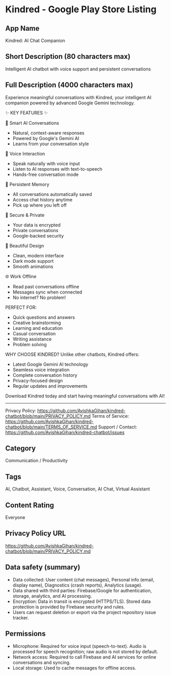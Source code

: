 # Kindred - Google Play Store Listing

## App Name

Kindred: AI Chat Companion

## Short Description (80 characters max)

Intelligent AI chatbot with voice support and persistent conversations

## Full Description (4000 characters max)

Experience meaningful conversations with Kindred, your intelligent AI companion powered by advanced Google Gemini technology.

✨ KEY FEATURES ✨

🤖 Smart AI Conversations

- Natural, context-aware responses
- Powered by Google's Gemini AI
- Learns from your conversation style

🎤 Voice Interaction

- Speak naturally with voice input
- Listen to AI responses with text-to-speech
- Hands-free conversation mode

💾 Persistent Memory

- All conversations automatically saved
- Access chat history anytime
- Pick up where you left off

🔐 Secure & Private

- Your data is encrypted
- Private conversations
- Google-backed security

📱 Beautiful Design

- Clean, modern interface
- Dark mode support
- Smooth animations

🌐 Work Offline

- Read past conversations offline
- Messages sync when connected
- No internet? No problem!

PERFECT FOR:

- Quick questions and answers
- Creative brainstorming
- Learning and education
- Casual conversation
- Writing assistance
- Problem solving

WHY CHOOSE KINDRED?
Unlike other chatbots, Kindred offers:

- Latest Google Gemini AI technology
- Seamless voice integration
- Complete conversation history
- Privacy-focused design
- Regular updates and improvements

Download Kindred today and start having meaningful conversations with AI!

---

Privacy Policy: https://github.com/AvishkaGihan/kindred-chatbot/blob/main/PRIVACY_POLICY.md
Terms of Service: https://github.com/AvishkaGihan/kindred-chatbot/blob/main/TERMS_OF_SERVICE.md
Support / Contact: https://github.com/AvishkaGihan/kindred-chatbot/issues

## Category

Communication / Productivity

## Tags

AI, Chatbot, Assistant, Voice, Conversation, AI Chat, Virtual Assistant

## Content Rating

Everyone

## Privacy Policy URL

https://github.com/AvishkaGihan/kindred-chatbot/blob/main/PRIVACY_POLICY.md

## Data safety (summary)

- Data collected: User content (chat messages), Personal info (email, display name), Diagnostics (crash reports), Analytics (usage).
- Data shared with third parties: Firebase/Google for authentication, storage, analytics, and AI processing.
- Encryption: Data in transit is encrypted (HTTPS/TLS). Stored data protection is provided by Firebase security and rules.
- Users can request deletion or export via the project repository issue tracker.

## Permissions

- Microphone: Required for voice input (speech-to-text). Audio is processed for speech recognition; raw audio is not stored by default.
- Network access: Required to call Firebase and AI services for online conversations and syncing.
- Local storage: Used to cache messages for offline access.
